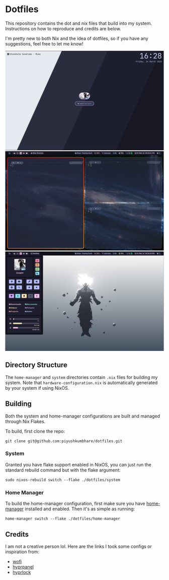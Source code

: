 # Dotfiles

This repository contains the dot and nix files that build into my system. Instructions on how to reproduce and credits are below.

I'm pretty new to both Nix and the idea of dotfiles, so if you have any suggestions, feel free to let me know!

![Hyprlock (based on Catppuccin)](./assets/hyprlock.png)
![Hyprland tiled Fish terminals](./assets/hyprland-tiling.png)
![Hyprpanel](./assets/hyprpanel.png)

## Directory Structure

The `home-manager` and `system` directories contain `.nix` files for building my system. Note that `hardware-configuration.nix` is automatically generated by your system if using NixOS.

## Building

Both the system and home-manager configurations are built and managed through Nix Flakes.

To build, first clone the repo:
```
git clone git@github.com:piyushkumbhare/dotfiles.git
```

### System

Granted you have flake support enabled in NixOS, you can just run the standard rebuild command but with the flake argument:
```
sudo nixos-rebuild switch --flake ./dotfiles/system
```

### Home Manager

To build the home-manager configuration, first make sure you have [home-manager](https://nix-community.github.io/home-manager/index.xhtml#sec-flakes-standalone) installed and enabled. Then it's as simple as running:
```
home-manager switch --flake ./dotfiles/home-manager
```

## Credits

I am not a creative person lol. Here are the links I took some configs or inspiration from:

- [wofi](https://github.com/7KIR7/dots/tree/main)
- [hyprpanel](https://github.com/Jas-SinghFSU/HyprPanel)
- [hyprlock](https://github.com/catppuccin/hyprlock)
